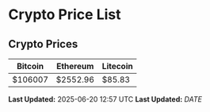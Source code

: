 # Crypto Price List

## Crypto Prices
| Bitcoin | Ethereum | Litecoin |
| ------- | -------- | -------- |
| $106007 | $2552.96 | $85.83 |
**Last Updated:** 2025-06-20 12:57 UTC
**Last Updated:** $DATE$
